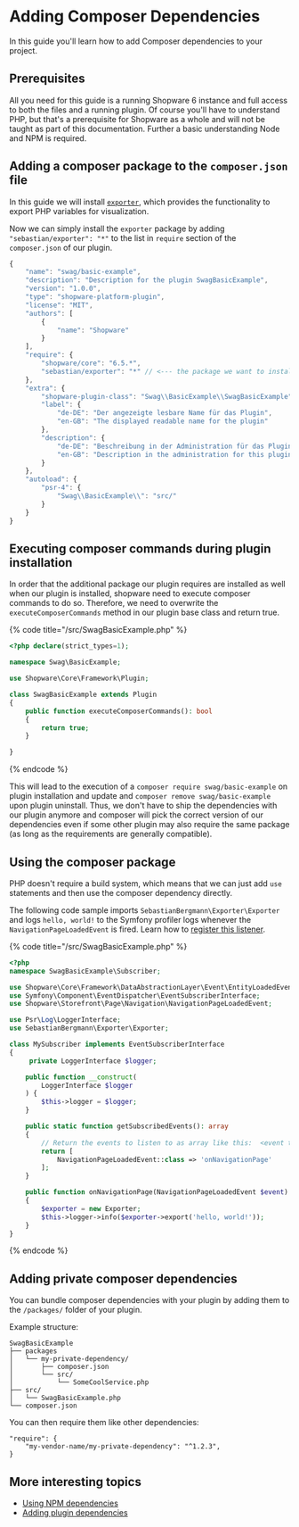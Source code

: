 # Adding Composer Dependencies

In this guide you'll learn how to add Composer dependencies to your project.

## Prerequisites

All you need for this guide is a running Shopware 6 instance and full access to both the files and a running plugin. Of course you'll have to understand PHP, but that's a prerequisite for Shopware as a whole and will not be taught as part of this documentation. Further a basic understanding Node and NPM is required.

## Adding a composer package to the `composer.json` file

In this guide we will install [`exporter`](https://github.com/sebastianbergmann/exporter), which provides the functionality to export PHP variables for visualization.

Now we can simply install the `exporter` package by adding `"sebastian/exporter": "*"` to the list in `require` section of the `composer.json` of our plugin.

```javascript
{
    "name": "swag/basic-example",
    "description": "Description for the plugin SwagBasicExample",
    "version": "1.0.0",
    "type": "shopware-platform-plugin",
    "license": "MIT",
    "authors": [
        {
            "name": "Shopware"
        }
    ],
    "require": {
        "shopware/core": "6.5.*", 
        "sebastian/exporter": "*" // <--- the package we want to install
    },
    "extra": {
        "shopware-plugin-class": "Swag\\BasicExample\\SwagBasicExample",
        "label": {
            "de-DE": "Der angezeigte lesbare Name für das Plugin",
            "en-GB": "The displayed readable name for the plugin"
        },
        "description": {
            "de-DE": "Beschreibung in der Administration für das Plugin",
            "en-GB": "Description in the administration for this plugin"
        }
    },
    "autoload": {
        "psr-4": {
            "Swag\\BasicExample\\": "src/"
        }
    }
}
```

## Executing composer commands during plugin installation

In order that the additional package our plugin requires are installed as well when our plugin is installed, shopware need to execute composer commands to do so.
Therefore, we need to overwrite the `executeComposerCommands` method in our plugin base class and return true.

{% code title="<plugin root>/src/SwagBasicExample.php" %}

```php
<?php declare(strict_types=1);

namespace Swag\BasicExample;

use Shopware\Core\Framework\Plugin;

class SwagBasicExample extends Plugin
{
    public function executeComposerCommands(): bool
    {
        return true;
    }

}
```

{% endcode %}

This will lead to the execution of a `composer require swag/basic-example` on plugin installation and update and `composer remove swag/basic-example` upon plugin uninstall.
Thus, we don't have to ship the dependencies with our plugin anymore and composer will pick the correct version of our dependencies even if some other plugin may also require the same package (as long as the requirements are generally compatible).

## Using the composer package

PHP doesn't require a build system, which means that we can just add `use` statements and then use the composer dependency directly.

The following code sample imports `SebastianBergmann\Exporter\Exporter` and logs `hello, world!` to the Symfony profiler logs whenever the `NavigationPageLoadedEvent` is fired. Learn how to [register this listener](listening-to-events.md).

{% code title="<plugin root>/src/SwagBasicExample.php" %}

```php
<?php
namespace SwagBasicExample\Subscriber;

use Shopware\Core\Framework\DataAbstractionLayer\Event\EntityLoadedEvent;
use Symfony\Component\EventDispatcher\EventSubscriberInterface;
use Shopware\Storefront\Page\Navigation\NavigationPageLoadedEvent;

use Psr\Log\LoggerInterface;
use SebastianBergmann\Exporter\Exporter;

class MySubscriber implements EventSubscriberInterface
{
     private LoggerInterface $logger;

    public function __construct(
        LoggerInterface $logger
    ) {
        $this->logger = $logger;
    }

    public static function getSubscribedEvents(): array
    {
        // Return the events to listen to as array like this:  <event to listen to> => <method to execute>
        return [
            NavigationPageLoadedEvent::class => 'onNavigationPage'
        ];
    }

    public function onNavigationPage(NavigationPageLoadedEvent $event)
    {
        $exporter = new Exporter;
        $this->logger->info($exporter->export('hello, world!'));
    }
}
```

{% endcode %}

## Adding private composer dependencies

You can bundle composer dependencies with your plugin by adding them to the `/packages/` folder of your plugin.

Example structure:

```text
SwagBasicExample
├── packages
│   └── my-private-dependency/
│       ├── composer.json
│       └── src/
│           └── SomeCoolService.php
├── src/
│   └── SwagBasicExample.php
└── composer.json
```

You can then require them like other dependencies:

```text
"require": {
    "my-vendor-name/my-private-dependency": "^1.2.3",
}
```

## More interesting topics

* [Using NPM dependencies](using-npm-dependencies.md)
* [Adding plugin dependencies](add-plugin-dependencies.md)
